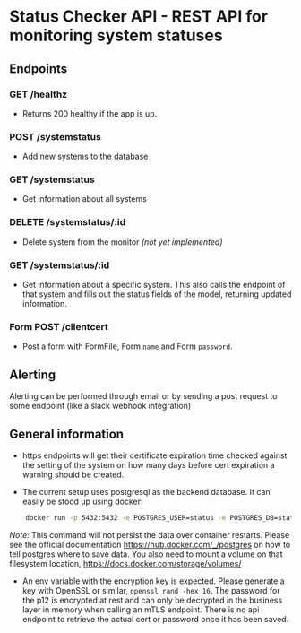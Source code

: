 # Status Checker API - REST API for monitoring system statuses

## Endpoints
### GET /healthz
* Returns 200 healthy if the app is up.
### POST /systemstatus
* Add new systems to the database
### GET /systemstatus
* Get information about all systems 
### DELETE /systemstatus/:id
* Delete system from the monitor _(not yet implemented)_
### GET /systemstatus/:id
* Get information about a specific system. This also calls the endpoint of that system and fills out the status fields of the model, returning updated information.
### Form POST /clientcert
* Post a form with FormFile, Form `name` and Form `password`. 
## Alerting
Alerting can be performed through email or by sending a post request to some endpoint (like a slack webhook integration)

## General information
* https endpoints will get their certificate expiration time checked against the setting of the system on how many days before cert expiration a warning should be created.

* The current setup uses postgresql as the backend database. It can easily be stood up using docker:
```bash
    docker run -p 5432:5432 -e POSTGRES_USER=status -e POSTGRES_DB=status -e POSTGRES_PASSWORD=muchs3cretw0w postgres:latest
```
_Note:_ This command will not persist the data over container restarts. Please see the official documentation https://hub.docker.com/_/postgres on how to tell postgres where to save data. You also need to mount a volume on that filesystem location, https://docs.docker.com/storage/volumes/

* An env variable with the encryption key is expected. Please generate a key with OpenSSL or similar, `openssl rand -hex 16`. The password for the p12 is encrypted at rest and can only be decrypted in the business layer in memory when calling an mTLS endpoint. There is no api endpoint to retrieve the actual cert or password once it has been saved. 